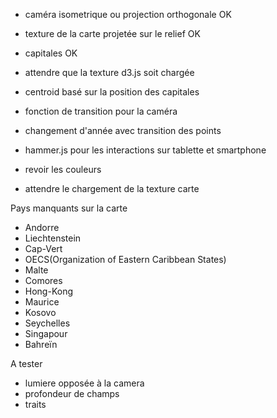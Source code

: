 

- caméra isometrique ou projection orthogonale OK
- texture de la carte projetée sur le relief OK
- capitales OK

- attendre que la texture d3.js soit chargée
- centroid basé sur la position des capitales
- fonction de transition pour la caméra
- changement d'année avec transition des points
- hammer.js pour les interactions sur tablette et smartphone
- revoir les couleurs
- attendre le chargement de la texture carte 


Pays manquants sur la carte 
- Andorre
- Liechtenstein
- Cap-Vert
- OECS(Organization of Eastern Caribbean States)
- Malte
- Comores
- Hong-Kong
- Maurice
- Kosovo
- Seychelles
- Singapour
- Bahreïn


A tester
- lumiere opposée à la camera
- profondeur de champs
- traits
